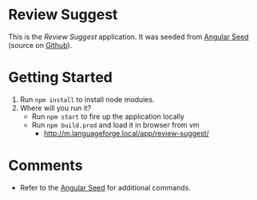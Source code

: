 # Review Suggest

This is the _Review Suggest_ application.
It was seeded from
[Angular Seed](https://mgechev.github.io/angular-seed/)
(source on [Github](https://github.com/mgechev/angular-seed)).

# Getting Started

1. Run `npm install` to install node modules.
2. Where will you run it?
    - Run `npm start` to fire up the application locally
    - Run `npm build.prod` and load it in browser from vm
        - http://m.languageforge.local/app/review-suggest/

# Comments

- Refer to the
[Angular Seed](https://mgechev.github.io/angular-seed/)
for additional commands.
